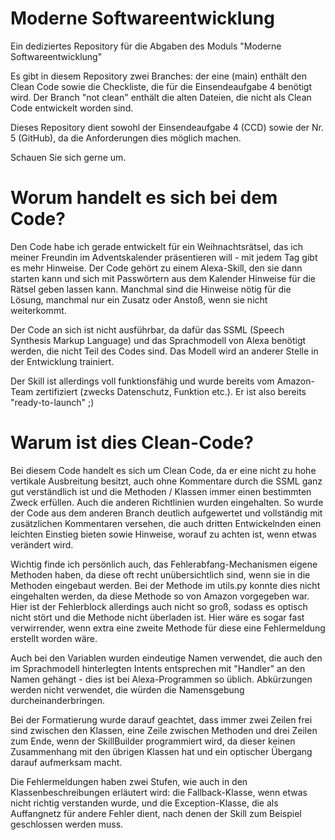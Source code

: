 # Moderne Softwareentwicklung
Ein dediziertes Repository für die Abgaben des Moduls "Moderne Softwareentwicklung"

Es gibt in diesem Repository zwei Branches: der eine (main) enthält den Clean Code sowie die Checkliste, die für die Einsendeaufgabe 4 benötigt wird. Der Branch "not clean" enthält die alten Dateien, die nicht als Clean Code entwickelt worden sind. 

Dieses Repository dient sowohl der Einsendeaufgabe 4 (CCD) sowie der Nr. 5 (GitHub), da die Anforderungen dies möglich machen.

Schauen Sie sich gerne um.

# Worum handelt es sich bei dem Code?

Den Code habe ich gerade entwickelt für ein Weihnachtsrätsel, das ich meiner Freundin im Adventskalender präsentieren will - mit jedem Tag gibt es mehr Hinweise. Der Code gehört zu einem Alexa-Skill, den sie dann starten kann und sich mit Passwörtern aus dem Kalender Hinweise für die Rätsel geben lassen kann. Manchmal sind die Hinweise nötig für die Lösung, manchmal nur ein Zusatz oder Anstoß, wenn sie nicht weiterkommt.

Der Code an sich ist nicht ausführbar, da dafür das SSML (Speech Synthesis Markup Language) und das Sprachmodell von Alexa benötigt werden, die nicht Teil des Codes sind. Das Modell wird an anderer Stelle in der Entwicklung trainiert.

Der Skill ist allerdings voll funktionsfähig und wurde bereits vom Amazon-Team zertifiziert (zwecks Datenschutz, Funktion etc.). Er ist also bereits "ready-to-launch" ;)

# Warum ist dies Clean-Code?

Bei diesem Code handelt es sich um Clean Code, da er eine nicht zu hohe vertikale Ausbreitung besitzt, auch ohne Kommentare durch die SSML ganz gut verständlich ist und die Methoden / Klassen immer einen bestimmten Zweck erfüllen. Auch die anderen Richtlinien wurden eingehalten. So wurde der Code aus dem anderen Branch deutlich aufgewertet und vollständig mit zusätzlichen Kommentaren versehen, die auch dritten Entwickelnden einen leichten Einstieg bieten sowie Hinweise, worauf zu achten ist, wenn etwas verändert wird.

Wichtig finde ich persönlich auch, das Fehlerabfang-Mechanismen eigene Methoden haben, da diese oft recht unübersichtlich sind, wenn sie in die Methoden eingebaut werden. Bei der Methode im utils.py konnte dies nicht eingehalten werden, da diese Methode so von Amazon vorgegeben war. Hier ist der Fehlerblock allerdings auch nicht so groß, sodass es optisch nicht stört und die Methode nicht überladen ist. Hier wäre es sogar fast verwirrender, wenn extra eine zweite Methode für diese eine Fehlermeldung erstellt worden wäre.

Auch bei den Variablen wurden eindeutige Namen verwendet, die auch den im Sprachmodell hinterlegten Intents entsprechen mit "Handler" an den Namen gehängt - dies ist bei Alexa-Programmen so üblich. Abkürzungen werden nicht verwendet, die würden die Namensgebung durcheinanderbringen.

Bei der Formatierung wurde darauf geachtet, dass immer zwei Zeilen frei sind zwischen den Klassen, eine Zeile zwischen Methoden und drei Zeilen zum Ende, wenn der SkillBuilder programmiert wird, da dieser keinen Zusammenhang mit den übrigen Klassen hat und ein optischer Übergang darauf aufmerksam macht.

Die Fehlermeldungen haben zwei Stufen, wie auch in den Klassenbeschreibungen erläutert wird: die Fallback-Klasse, wenn etwas nicht richtig verstanden wurde, und die Exception-Klasse, die als Auffangnetz für andere Fehler dient, nach denen der Skill zum Beispiel geschlossen werden muss.
